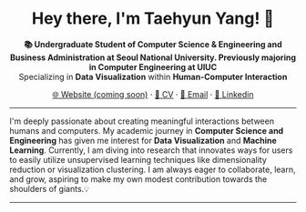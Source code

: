 <h1 align="center">Hey there, I'm Taehyun Yang! 👋</h1>

<p align="center">
  <strong>📚 Undergraduate Student of Computer Science & Engineering and Business Administration at Seoul National University. Previously majoring in Computer Engineering at UIUC</strong>
  <br>
  Specializing in <strong>Data Visualization</strong> within <strong>Human-Computer Interaction</strong>
</p>

<p align="center">
  <a href="#">🌐 Website (coming soon)</a>
  ·
  <a href="https://github.com/taehyun2017330/CV/raw/main/Taehyun_CV.pdf">📄 CV</a>
  ·
  <a href="mailto:taehyun2017330@gmail.com">📩 Email</a>
   ·
  <a href="https://www.linkedin.com/in/%ED%83%9C%ED%98%84-%EC%96%91-055a4824a/">🔖 Linkedin</a>
  
</p>

---

I'm deeply passionate about creating meaningful interactions between humans and computers. My academic journey in **Computer Science and Engineering** has given me interest for **Data Visualization** and **Machine Learning**. Currently, I am diving into research that innovates ways for users to easily utilize unsupervised learning techniques like dimensionality reduction or visualization clustering. I am always eager to collaborate, learn, and grow, aspiring to make my own modest contribution towards the shoulders of giants.💡

---
